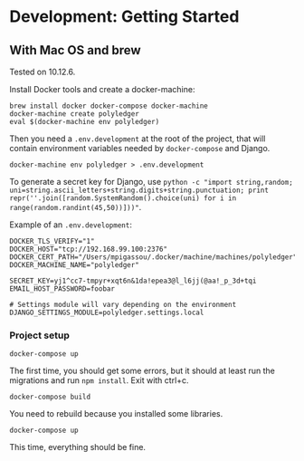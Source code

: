 # Development: Getting Started

## With Mac OS and brew

Tested on 10.12.6.

Install Docker tools and create a docker-machine:
```
brew install docker docker-compose docker-machine
docker-machine create polyledger
eval $(docker-machine env polyledger)
```

Then you need a `.env.development` at the root of the project, that will contain environment variables needed by `docker-compose` and Django.

```
docker-machine env polyledger > .env.development
```

To generate a secret key for Django, use `python -c "import string,random; uni=string.ascii_letters+string.digits+string.punctuation; print repr(''.join([random.SystemRandom().choice(uni) for i in range(random.randint(45,50))]))"`.

Example of an `.env.development`:

```
DOCKER_TLS_VERIFY="1"
DOCKER_HOST="tcp://192.168.99.100:2376"
DOCKER_CERT_PATH="/Users/mpigassou/.docker/machine/machines/polyledger"
DOCKER_MACHINE_NAME="polyledger"

SECRET_KEY=yj1^cc7-tmpyr+xqt6n&1da!epea3@l_l6jj(@aa!_p_3d+tqi
EMAIL_HOST_PASSWORD=foobar

# Settings module will vary depending on the environment
DJANGO_SETTINGS_MODULE=polyledger.settings.local
```

### Project setup

```
docker-compose up
```

The first time, you should get some errors, but it should at least run the migrations and run `npm install`.
Exit with ctrl+c.

```
docker-compose build
```

You need to rebuild because you installed some libraries.

```
docker-compose up
```

This time, everything should be fine.